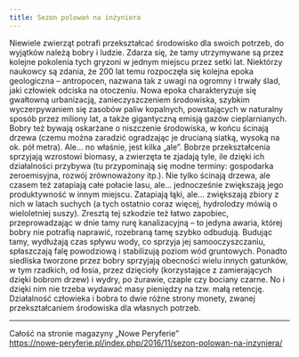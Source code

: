 ```yaml
---
title: Sezon polowań na inżyniera
---
```

Niewiele zwierząt potrafi przekształcać środowisko dla swoich potrzeb, do wyjątków należą bobry i ludzie. Zdarza się, że tamy utrzymywane są przez kolejne pokolenia tych gryzoni w jednym miejscu przez setki lat. Niektórzy naukowcy są zdania, że 200 lat temu rozpoczęła się kolejna epoka geologiczna – antropocen, nazwana tak z uwagi na ogromny i trwały ślad, jaki człowiek odciska na otoczeniu. Nowa epoka charakteryzuje się gwałtowną urbanizacją, zanieczyszczeniem środowiska, szybkim wyczerpywaniem się zasobów paliw kopalnych, powstających w naturalny sposób przez miliony lat, a także gigantyczną emisją gazów cieplarnianych. Bobry też bywają oskarżane o niszczenie środowiska, w końcu ścinają drzewa (czemu można zaradzić ogradzając je drucianą siatką, wysoką na ok. pół metra). Ale… no właśnie, jest kilka „ale”. Bobrze przekształcenia sprzyjają wzrostowi biomasy, a zwierzęta te zjadają tyle, ile dzięki ich działalności przybywa (tu przypominają się modne terminy: gospodarka zeroemisyjna, rozwój zrównoważony itp.). Nie tylko ścinają drzewa, ale czasem też zatapiają całe połacie lasu, ale… jednocześnie zwiększają jego produktywność w innym miejscu. Zatapiają łąki, ale… zwiększają zbiory z nich w latach suchych (a tych ostatnio coraz więcej, hydrolodzy mówią o wieloletniej suszy). Zresztą tej szkodzie też łatwo zapobiec, przeprowadzając w dnie tamy rurę kanalizacyjną – to jedyna awaria, której bobry nie potrafią naprawić, rozebraną tamę szybko odbudują. Budując tamy, wydłużają czas spływu wody, co sprzyja jej samooczyszczaniu, spłaszczają falę powodziową i stabilizują poziom wód gruntowych. Ponadto siedliska tworzone przez bobry sprzyjają obecności wielu innych gatunków, w tym rzadkich, od łosia, przez dzięcioły (korzystające z zamierających dzięki bobrom drzew) i wydry, po żurawie, czaple czy bociany czarne. No i dzięki nim nie trzeba wydawać masy pieniędzy na tzw. małą retencję. Działalność człowieka i bobra to dwie różne strony monety, zwanej przekształcaniem środowiska dla własnych potrzeb.

***

Całość na stronie magazyny „Nowe Peryferie”  
<https://nowe-peryferie.pl/index.php/2016/11/sezon-polowan-na-inzyniera/>